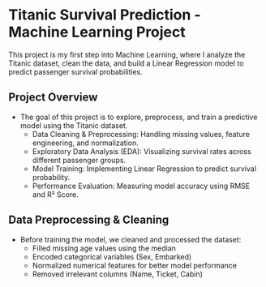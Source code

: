 # Titanic Survival Prediction - Machine Learning Project
This project is my first step into Machine Learning, where I analyze the Titanic dataset, clean the data, and build a Linear Regression model to predict passenger survival probabilities.

## Project Overview
- The goal of this project is to explore, preprocess, and train a predictive model using the Titanic dataset.
  - Data Cleaning & Preprocessing: Handling missing values, feature engineering, and normalization.
  - Exploratory Data Analysis (EDA): Visualizing survival rates across different passenger groups.
  - Model Training: Implementing Linear Regression to predict survival probability.
  - Performance Evaluation: Measuring model accuracy using RMSE and R² Score.

## Data Preprocessing & Cleaning
- Before training the model, we cleaned and processed the dataset:
  - Filled missing age values using the median
  - Encoded categorical variables (Sex, Embarked)
  - Normalized numerical features for better model performance
  - Removed irrelevant columns (Name, Ticket, Cabin)
